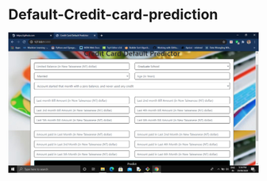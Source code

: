 # Default-Credit-card-prediction

![Test Image 4](https://github.com/navneet2104/Default-Credit-card-prediction/blob/master/static/Screenshot%20(417).png)
